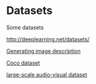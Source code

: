 # Datasets
Some datasets

http://deeplearning.net/datasets/

[Generating image description](http://nlp.cs.illinois.edu/HockenmaierGroup/Framing_Image_Description/KCCA.html)

[Coco dataset](http://cocodataset.org)

[large-scale audio-visual dataset](https://looking-to-listen.github.io/avspeech/)

